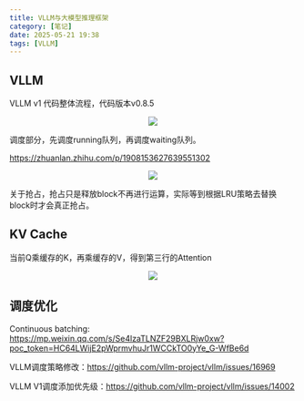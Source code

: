 ```yaml
---
title: VLLM与大模型推理框架
category: [笔记]
date: 2025-05-21 19:38
tags: [VLLM]
---
```


## VLLM

VLLM v1 代码整体流程，代码版本v0.8.5

<p align="center">
    <img src="/imgs/image-20250521194042.png"/>
</p>

调度部分，先调度running队列，再调度waiting队列。

https://zhuanlan.zhihu.com/p/1908153627639551302

<p align="center">
    <img src="/imgs/image-20250521201303.png"/>
</p>

关于抢占，抢占只是释放block不再进行运算，实际等到根据LRU策略去替换block时才会真正抢占。

## KV Cache

当前Q乘缓存的K，再乘缓存的V，得到第三行的Attention

<p align="center">
    <img src="/imgs/image-20250521194442.png"/>
</p>

## 调度优化

Continuous batching: https://mp.weixin.qq.com/s/Se4lzaTLNZF29BXLRjw0xw?poc_token=HC64LWijE2pWprmvhuJr1WCCkTO0yYe_G-WfBe6d

VLLM调度策略修改：https://github.com/vllm-project/vllm/issues/16969

VLLM V1调度添加优先级：https://github.com/vllm-project/vllm/issues/14002
